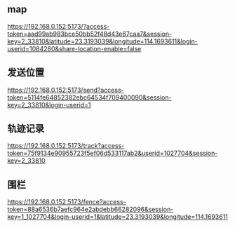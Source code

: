 ## map 

https://192.168.0.152:5173/?access-token=aad99ab983bce50bb52f48d43e67caa7&session-key=2_33810&latitude=23.3193039&longitude=114.1693611&login-userid=1084280&share-location-enable=false

## 发送位置

https://192.168.0.152:5173/send?access-token=5114fe64852382ebc64534f709400090&session-key=2_33810&login-userid=1

## 轨迹记录

https://192.168.0.152:5173/track?access-token=75f9134e90955723f5ef06d533117ab2&userid=1027704&session-key=2_33810

## 围栏

https://192.168.0.152:5173/fence?access-token=88a6536b7aefc964e2abdebb66282096&session-key=1_1027704&login-userid=1&latitude=23.3193039&longitude=114.1693611